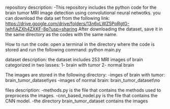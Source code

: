 repository description:
-This repository includes the python code for the brain tumor MRI image detection using convolutional neural netwotks. you can download the data set from the following link:
https://drive.google.com/drive/folders/13n6xLWZ5PpRgtG-iwhfiAZXh4ZXKF-8p?usp=sharing
After downloading the dataset, save it in the same directory as the codes with the same name.

How to run the code:
open a terminal in the directory where the code is stored and run the following command: python main.py

dataset description:
the dataset includes 253 MRI images of brain categorized in two lasses:
1- brain with tumor
2- normal brain

The images are stored in the following directory:
-imges of brain with tumor: brain_tumor_dataset\yes
-images of normal brain: brain_tumor_dataset\no

files description:
-methods.py is the file that contains the methods used to preprocess the images.
-cnn_based_nodel.py is the file that contains the CNN model.
-the directory brain_tumor_dataset contains the images
